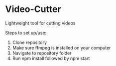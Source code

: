# Video-Cutter
Lightweight tool for cutting videos

Steps to set up/use:

1. Clone repository
2. Make sure ffmpeg is installed on your computer
3. Navigate to repository folder
4. Run npm install followed by npm start

